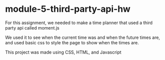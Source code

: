 # module-5-third-party-api-hw
For this assignment, we needed to make a time planner that used a third party api called moment.js

We used it to see when the current time was and when the future times are, and used basic css to style the page to show when the times are.

This project was made using CSS, HTML, and Javascript